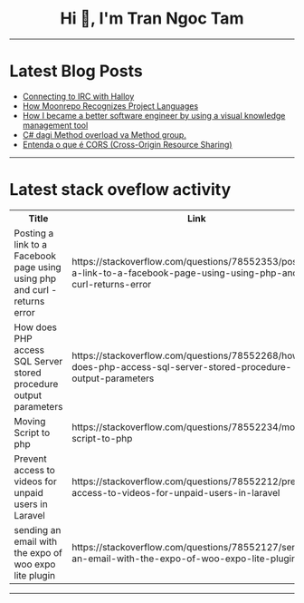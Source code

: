 <h1 align="center">Hi 👋, I'm Tran Ngoc Tam</h1>

---

# Latest Blog Posts 
<!-- BLOG-POST-LIST:START -->
- [Connecting to IRC with Halloy](https://dev.to/djdesu/connecting-to-irc-with-halloy-5i8)
- [How Moonrepo Recognizes Project Languages](https://dev.to/suin/how-moonrepo-recognizes-project-languages-5ck5)
- [How I became a better software engineer by using a visual knowledge management tool](https://dev.to/leonardoventurini/how-i-became-a-better-software-engineer-by-using-a-visual-knowledge-management-tool-33kf)
- [C# dagi Method overload va Method group.](https://dev.to/farkhadk/c-dagi-method-overload-va-method-group-3p7k)
- [Entenda o que é CORS &lpar;Cross-Origin Resource Sharing&rpar;](https://dev.to/thiagohnrt/entenda-o-que-e-cors-cross-origin-resource-sharing-2601)
<!-- BLOG-POST-LIST:END -->

---

# Latest stack oveflow activity
<table>
  <tr><th>Title</th><th>Link</th></tr>
  <!-- STACKOVERFLOW:START --><tr><td>Posting a link to a Facebook page using using php and curl - returns error</td><td>https://stackoverflow.com/questions/78552353/posting-a-link-to-a-facebook-page-using-using-php-and-curl-returns-error</td></tr><tr><td>How does PHP access SQL Server stored procedure output parameters</td><td>https://stackoverflow.com/questions/78552268/how-does-php-access-sql-server-stored-procedure-output-parameters</td></tr><tr><td>Moving Script to php</td><td>https://stackoverflow.com/questions/78552234/moving-script-to-php</td></tr><tr><td>Prevent access to videos for unpaid users in Laravel</td><td>https://stackoverflow.com/questions/78552212/prevent-access-to-videos-for-unpaid-users-in-laravel</td></tr><tr><td>sending an email with the expo of woo expo lite plugin</td><td>https://stackoverflow.com/questions/78552127/sending-an-email-with-the-expo-of-woo-expo-lite-plugin</td></tr><!-- STACKOVERFLOW:END -->
</table>

---


